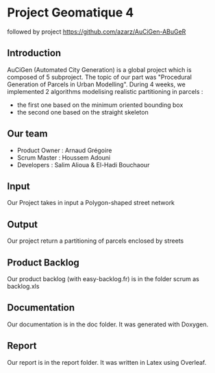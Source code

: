 # Project Geomatique 4 

followed by project https://github.com/azarz/AuCiGen-ABuGeR

## Introduction

AuCiGen (Automated City Generation) is a global project which is composed of 5 subproject. The topic of our part was "Procedural Generation of Parcels in Urban Modelling". During 4 weeks, we implemented 2 algorithms modelising realistic partitioning in parcels :

- the first one based on the minimum oriented bounding box
- the second one based on the straight skeleton 

## Our team

- Product Owner : Arnaud Grégoire
- Scrum Master : Houssem Adouni
- Developers : Salim Alioua & El-Hadi Bouchaour

## Input

Our Project takes in input a Polygon-shaped street network 

## Output

Our project return a partitioning of parcels enclosed by streets

## Product Backlog 

Our product backlog (with easy-backlog.fr)  is in the folder scrum as backlog.xls

## Documentation

Our documentation is in the doc folder. It was generated with Doxygen.

## Report

Our report is in the report folder. It was written in Latex using Overleaf. 
